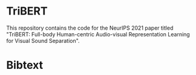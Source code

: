 # TriBERT

This repository contains the code for the NeurIPS 2021 paper titled "TriBERT: Full-body Human-centric Audio-visual Representation Learning for Visual Sound Separation".

# Bibtext

